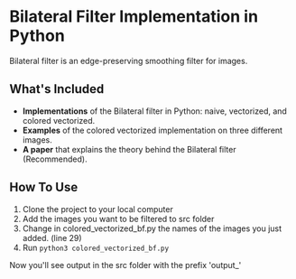 # Bilateral Filter Implementation in Python

Bilateral filter is an edge-preserving smoothing filter for images. 

## What's Included
 
* **Implementations** of the Bilateral filter in Python: naive, vectorized, and colored vectorized.
* **Examples** of the colored vectorized implementation on three different images.
* **A paper** that explains the theory behind the Bilateral filter (Recommended).

## How To Use

1. Clone the project to your local computer
2. Add the images you want to be filtered to src folder
3. Change in colored_vectorized_bf.py the names of the images you just added. (line 29)
4. Run `python3 colored_vectorized_bf.py`

Now you'll see output in the src folder with the prefix 'output_'

